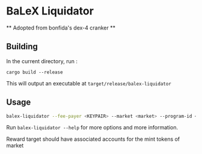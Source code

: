 # BaLeX Liquidator 

** Adopted from bonfida's dex-4 cranker **


## Building

In the current directory, run :

`cargo build --release`

This will output an executable at `target/release/balex-liquidator`

## Usage

```sh
balex-liquidator --fee-payer <KEYPAIR> --market <market> --program-id <program_id> --reward-target <reward-target>
```

Run `balex-liquidator --help` for more options and more information.

Reward target should have associated accounts for the mint tokens of market
